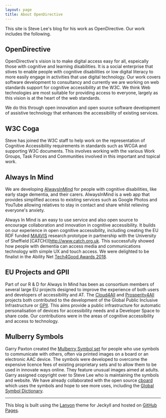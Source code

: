 ```yaml
---
layout: page
title: About OpenDirective
---
```


This site is Steve Lee's blog for his work as OpenDirective. Our work includes the following.

## OpenDirective

OpenDirective's vision is to make digital access easy for all, espeically those with cognitive and learning disabilities. It is a social enterprise that stives to enable people with cognitive disabilities or low digital literacy to more easily engage in activities that use digital technology. Our work covers software development to consultancy and currently we are working on web standards support for cognitive accessibility at the W3C. We think Web technologies are most suitable for providing access to everyone, largely as this vision is at the heart of the web standards.

We do this through open innovation and open source software development of assistive technology that enhances the accessibility of existing services.

## W3C Coga

Steve has joined the W3C staff to help work on the representation of Cognitive Accessibility requirements in standards such as WCGA and supporting W3C documents. This involves working with the various Work Groups, Task Forces and Communities involved in this important and topical work.

## Always In Mind

We are developing [AlwaysInMind](https://alwaysinmind.info) for people with cognitive disabilities, like early stage dementia, and their carers. AlwaysInMind is a web app that provides simplified access to existing services such as Google Photos and YouTube allowing relatives to stay in contact and share whilst relieving everyone's anxiety.

Always In Mind is an easy to use service and also open source to encourage collaboration and innovation in cognitive accessibility. It builds on our experience in open cognitive accessibility, including creating the EU RDF funded [MAAVIS](http://maavis.fullmeasure.co.uk) research prototype in partnership with the University of Sheffield [CATCH](http://www.catch.org.uk. This successfully showed how people with dementia can access media and communications technology with simple UX and touch access. We were delighted to be finalist in the Ability Net
[Tech4Good Awards 2018](https://www.tech4goodawards.com/finalist/always-in-mind).

## EU Projects and GPII

Part of our R & D for Always In Mind has been as consortium members of several large EU projects designed to improve the experience of both users and developers of accessibility and AT. The [Cloud4All](http://raisingthefloor.org/Cloud4all) and [Prosperity4All](http://www.prosperity4all.eu) projects both contributed to the development of the Global Public Inclusive Infrastructure or [GPII](https://gpii.net). This aims provide a public infrastructure for automatic personalisation of devices for accessibility needs and a Developer Space to share code. Our contributions were in the areas of cognitive accessibility and access to technology.

## Mulberry Symbols

Garry Paxton created the [Mulberry Symbol set](https://straight-street.org) for people who use symbols to communicate with others, often via printed images on a board or an electronic AAC device. The symbols were developed to overcome the expensive licence fees of existing proprietary sets and to allow them to be used in innovate ways online. They feature unusual images aimed at adults. Garry assigned copyright over to Steve Lee who is maintaining the symbols and website. We have already collaborated with the open source [cboard](https://www.cboard.io) which uses the symbols and hope to see more uses, including the [Global Symbol Dictionary](https://globalsymbols.com).

<hr>

This blog is built using the [Lanyon](http://lanyon.getpoole.com) theme for Jeckyll and hosted on [GitHub Pages](https://github.com/OpenDirective/opendirective.github.io).
